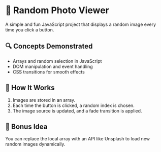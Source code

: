 # 📸 Random Photo Viewer

A simple and fun JavaScript project that displays a random image every time you click a button.

## 🔍 Concepts Demonstrated
- Arrays and random selection in JavaScript
- DOM manipulation and event handling
- CSS transitions for smooth effects

## 🚀 How It Works
1. Images are stored in an array.
2. Each time the button is clicked, a random index is chosen.
3. The image source is updated, and a fade transition is applied.

## 🧩 Bonus Idea
You can replace the local array with an API like Unsplash to load new random images dynamically.
